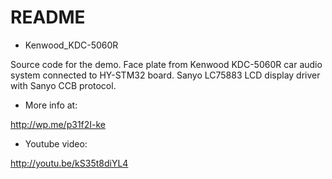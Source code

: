 # README #

* Kenwood_KDC-5060R

Source code for the demo.
Face plate from Kenwood KDC-5060R car audio system connected to HY-STM32 board.
Sanyo LC75883 LCD display driver with Sanyo CCB protocol.

* More info at:

http://wp.me/p31f2I-ke

* Youtube video:

http://youtu.be/kS35t8diYL4
